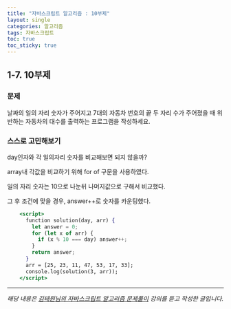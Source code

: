 ```yaml
---
title: "자바스크립트 알고리즘 : 10부제"
layout: single
categories: 알고리즘
tags: 자바스크립트
toc: true
toc_sticky: true
---
```


## 1-7. 10부제

### 문제

날짜의 일의 자리 숫자가 주어지고 7대의 자동차 번호의 끝 두 자리 수가 주어졌을 때 위반하는 자동차의 대수를 출력하는 프로그램을 작성하세요.

### 스스로 고민해보기

day인자와 각 일의자리 숫자를 비교해보면 되지 않을까?

array내 각값을 비교하기 위해 for of 구문을 사용하였다.

일의 자리 숫자는 10으로 나눈뒤 나머지값으로 구해서 비교했다.

그 후 조건에 맞을 경우, answer++로 숫자를 카운팅했다.

```jsx
    <script>
      function solution(day, arr) {
        let answer = 0;
        for (let x of arr) {
          if (x % 10 === day) answer++;
        }
        return answer;
      }
      arr = [25, 23, 11, 47, 53, 17, 33];
      console.log(solution(3, arr));
    </script>
```

---

_해당 내용은 [김태원님의 자바스크립트 알고리즘 문제풀이](https://www.inflearn.com/course/%EC%9E%90%EB%B0%94%EC%8A%A4%ED%81%AC%EB%A6%BD%ED%8A%B8-%EC%95%8C%EA%B3%A0%EB%A6%AC%EC%A6%98-%EB%AC%B8%EC%A0%9C%ED%92%80%EC%9D%B4/dashboard) 강의를 듣고 작성한 글입니다._
